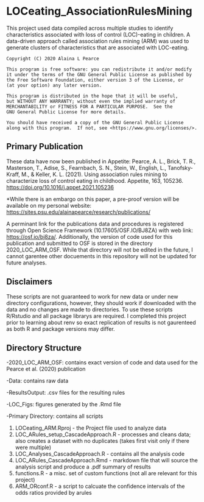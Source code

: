 # LOCeating_AssociationRulesMining
This project used data compiled across multiple studies to identify characteristics associated with loss of control (LOC)-eating in children. A data-driven approach called association rules mining (ARM) was used to generate clusters of characteristics that are associated with LOC-eating. 

    Copyright (C) 2020 Alaina L Pearce

    This program is free software: you can redistribute it and/or modify
    it under the terms of the GNU General Public License as published by
    the Free Software Foundation, either version 3 of the License, or
    (at your option) any later version.

    This program is distributed in the hope that it will be useful,
    but WITHOUT ANY WARRANTY; without even the implied warranty of
    MERCHANTABILITY or FITNESS FOR A PARTICULAR PURPOSE.  See the
    GNU General Public License for more details.

    You should have received a copy of the GNU General Public License
    along with this program.  If not, see <https://www.gnu.org/licenses/>.


## Primary Publication
These data have now been published in Appetite:
Pearce, A. L., Brick, T. R., Masterson, T., Adise, S., Fearnbach, S. N., Stein, W., English, L., Tanofsky-Kraff, M., & Keller, K. L. (2021). Using association rules mining to characterize loss of control eating in childhood. Appetite, 163, 105236. https://doi.org/10.1016/j.appet.2021.105236

*While there is an embargo on this paper, a pre-proof version will be available on my personal website: https://sites.psu.edu/alainapearce/research/publications/

A perminant link for the publications data and procedures is registered through Open Science Framework (10.17605/OSF.IO/BJ8ZA) with web link: https://osf.io/bj8za/. Additionally, the version of code used for this publication and submitted to OSF is stored in the directory 2020_LOC_ARM_OSF. While that directory will not be edited in the future, I cannot garentee other docuements in this repository will not be updated for future analyses. 

## Disclaimers
These scripts are not guaranteed to work for new data or under new directory configurations, however, they should work if downloaded with the data and no changes are made to directories. To use these scripts R/Rstudio and all package librarys are required. I completed this project prior to learning about renv so exact replication of results is not gaurenteed as both R and package versions may differ.

## Directory Structure
-2020_LOC_ARM_OSF: contains exact version of code and data used for the Pearce et al. (2020) publication

-Data: contains raw data

-ResultsOutput: .csv files for the resulting rules

-LOC_Figs: figures generated by the .Rmd file

-Primary Directory: contains all scripts
  1) LOCeating_ARM.Rproj - the Project file used to analyze data
  2) LOC_ARules_setup_CascadeApproach.R - processes and cleans data; also creates a dataset with no duplicates (takes first visit only if there were multiple)
  3) LOC_Analyses_CascadeApproach.R - contains all the analysis code
  4) LOC_ARules_CascadeApproach.Rmd - markdown file that will source the analysis script and produce a .pdf summary of results
  5) functions.R - a misc. set of custom functions (not all are relevant for this project)
  6) ARM_ORconf.R - a script to calcuate the confidence intervals of the odds ratios provided by arules
